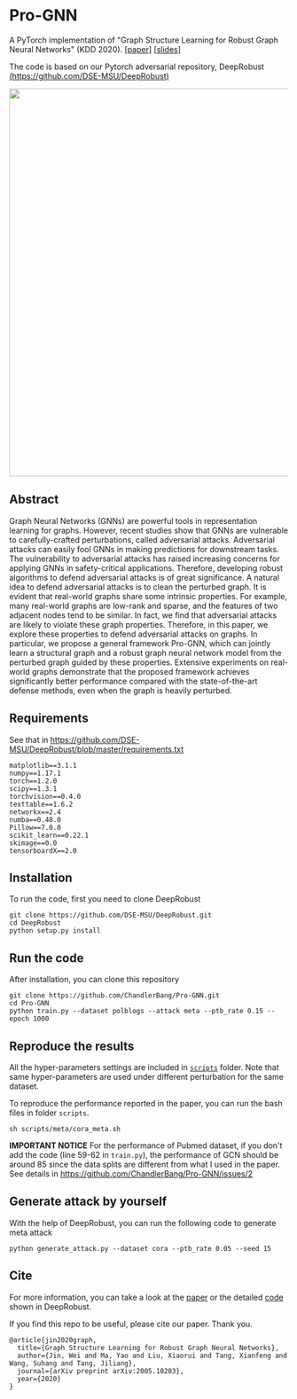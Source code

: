 # Pro-GNN 

A PyTorch implementation of "Graph Structure Learning for Robust Graph Neural Networks" (KDD 2020). [[paper]](https://arxiv.org/abs/2005.10203) [[slides]](http://cse.msu.edu/~jinwei2/files/Slides_ProGNN.pdf)

The code is based on our Pytorch adversarial repository, DeepRobust [(https://github.com/DSE-MSU/DeepRobust)](https://github.com/DSE-MSU/DeepRobust)

<div align=center><img src="https://raw.githubusercontent.com/ChandlerBang/Pro-GNN/master/ProGNN.png" width="700"/></div>

## Abstract 
Graph Neural Networks (GNNs) are powerful tools in representation learning for graphs. However, recent studies show that GNNs are vulnerable to carefully-crafted perturbations, called adversarial attacks. Adversarial attacks can easily fool GNNs in making predictions for downstream tasks. The vulnerability to adversarial attacks has raised increasing concerns for applying GNNs in safety-critical applications. Therefore, developing robust algorithms to defend adversarial attacks is of great significance. A natural idea to defend adversarial attacks is to clean the perturbed graph. It is evident that real-world graphs share some intrinsic properties. For example, many real-world graphs are low-rank and sparse, and the features of two adjacent nodes tend to be similar. In fact, we find that adversarial attacks are likely to violate these graph properties. Therefore, in this paper, we explore these properties to defend adversarial attacks on graphs. In particular, we propose a general framework Pro-GNN, which can jointly learn a structural graph and a robust graph neural network model from the perturbed graph guided by these properties. Extensive experiments on real-world graphs demonstrate that the proposed framework achieves significantly better performance compared with the state-of-the-art defense methods, even when the graph is heavily perturbed.

## Requirements
See that in https://github.com/DSE-MSU/DeepRobust/blob/master/requirements.txt
```
matplotlib==3.1.1
numpy==1.17.1
torch==1.2.0
scipy==1.3.1
torchvision==0.4.0
texttable==1.6.2
networkx==2.4
numba==0.48.0
Pillow==7.0.0
scikit_learn==0.22.1
skimage==0.0
tensorboardX==2.0
```

## Installation
To run the code, first you need to clone DeepRobust
```
git clone https://github.com/DSE-MSU/DeepRobust.git
cd DeepRobust
python setup.py install
```

## Run the code
After installation, you can clone this repository
```
git clone https://github.com/ChandlerBang/Pro-GNN.git
cd Pro-GNN
python train.py --dataset polblogs --attack meta --ptb_rate 0.15 --epoch 1000
```

## Reproduce the results
All the hyper-parameters settings are included in [`scripts`](https://github.com/ChandlerBang/Pro-GNN/tree/master/scripts) folder. Note that same hyper-parameters are used under different perturbation for the same dataset. 

To reproduce the performance reported in the paper, you can run the bash files in folder `scripts`.
```
sh scripts/meta/cora_meta.sh
```
**IMPORTANT NOTICE** For the performance of Pubmed dataset, if you don't add the code (line 59-62 in `train.py`), the performance of GCN should be around 85 since the data splits are different from what I used in the paper. See details in https://github.com/ChandlerBang/Pro-GNN/issues/2


## Generate attack by yourself
With the help of DeepRobust, you can run the following code to generate meta attack
```
python generate_attack.py --dataset cora --ptb_rate 0.05 --seed 15
```

## Cite
For more information, you can take a look at the [paper](https://arxiv.org/abs/2005.10203) or the detailed [code](https://github.com/DSE-MSU/DeepRobust/blob/master/deeprobust/graph/defense/prognn.py) shown in DeepRobust.

If you find this repo to be useful, please cite our paper. Thank you.
```
@article{jin2020graph,
  title={Graph Structure Learning for Robust Graph Neural Networks},
  author={Jin, Wei and Ma, Yao and Liu, Xiaorui and Tang, Xianfeng and Wang, Suhang and Tang, Jiliang},
  journal={arXiv preprint arXiv:2005.10203},
  year={2020}
}
```

